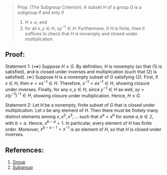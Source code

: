 > Prop. (The Subgroup Criterion): A subset $H$ of a group $G$ is a subgroup if and only if 
> 	1. $H \neq \varnothing$, and 
> 	2. for all $x, y \in H$, $xy^{-1} \in H$. 
> Furthermore, if $H$ is finite, then it suffices to check that $H$ is nonempty and closed under multiplication. 


## Proof:
Statement 1:
($\implies$) Suppose $H \leq G$. By definition, $H$ is nonempty (so that (1) is satisfied), and is closed under inverses and multiplication (such that (2) is satisfied). 
($\Longleftarrow$) Suppose $H$ is a nonempty subset of $G$ satisfying (2). First, if $x \in H$, then $e = xx^{-1} \in H$. Therefore, $x^{-1} = ex^{-1} \in H$, showing closure under inverses. Finally, for any $x, y \in H$, since $y^{-1} \in H$ as well, $xy = x(y^{-1})^{-1} \in H$, showing closure under multiplication. Hence, $H \leq G$. 

Statement 2: 
Let $H$ be a nonempty, finite subset of $G$ that is closed under multiplication. Let $x$ be any element of $H$. Then there must be finitely many distinct elements among $x, x^{2}, x^{3}, \ldots$ such that $x^{a} = x^{b}$ for some $a, b \in \mathbb{Z}$, with $b > a$. Hence, $x^{b - a} = 1$. In particular, every element of $H$ has finite order. Moreover, $x^{b -a - 1} = x^{-1}$ is an element of $H$, so that $H$ is closed under inverses. 

## References:
1. [Group](../Introduction%20to%20Groups/Group.md)
2. [Subgroup](../Subgroups/Subgroup.md)